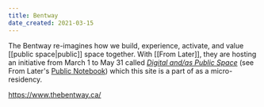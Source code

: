 ```yaml
---
title: Bentway
date_created: 2021-03-15
---
```


The Bentway re-imagines how we build, experience, activate, and value [[public space|public]] space together. With [[From Later]], they are hosting an initiative from March 1 to May 31 called [_Digital and/as Public Space_](https://www.thebentway.ca/event/digital-and-as-public-space/) (see From Later's [Public Notebook](https://docs.google.com/document/d/1eXk14blXZSm7EQrksFgcoZ8Rf17rmu7zrBEUyczGG5M/edit#)) which this site is a part of as a micro-residency.

<https://www.thebentway.ca/>